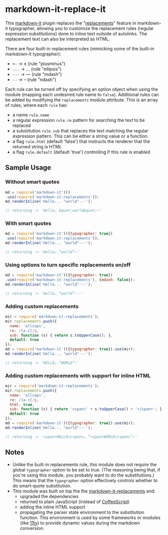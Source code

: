 # markdown-it-replace-it

This [markdown-it](https://github.com/markdown-it/markdown-it) plugin replaces the
"[replacements](https://github.com/markdown-it/markdown-it/blob/master/lib/rules_core/replacements.js)"
feature in markdown-it typographer, allowing you to customize the replacement rules
(regular expression substitutions) done to inline text outside of autolinks.
The replacement text can also be interpreted as HTML.

There are four built-in replacement rules (mimicking some of the built-in
markdown-it typographer):

* `+-` &rarr; ± (rule "plusminus")
* `...` &rarr; … (rule "ellipsis")
* `---` &rarr; &mdash; (rule "mdash")
* `--` &rarr; &ndash; (rule "ndash")

Each rule can be turned off by specifying an option object when using the
module (mapping each undesired rule name to `false`). Additional rules can be
added by modifying the `replacements` module attribute. This is an array of
rules, where each `rule` has:

* a name `rule.name`
* a regular expression `rule.re` pattern for searching the text to be replaced
* a substitution `rule.sub` that replaces the text matching the regular expression pattern. This can be either a string value or a function.
* a flag `rule.html` (default 'false') that instructs the renderer that the returned string is HTML
* a flag `rule.default` (default 'true') controlling if this rule is enabled

## Sample Usage

### Without smart quotes

```javascript
md = require('markdown-it')()
.use(require('markdown-it-replacements'));
md.renderInline('Hello... "world"---');

// returning -> 'Hello… &quot;world&quot;—'
```

### With smart quotes

```javascript
md = require('markdown-it')({typographer: true})
.use(require('markdown-it-replacements'));
md.renderInline('Hello... "world"---');

// returning -> 'Hello… “world”—'
```

### Using options to turn specific replacements on/off

```javascript
md = require('markdown-it')({typographer: true})
.use(require('markdown-it-replacements'), {mdash: false});
md.renderInline('Hello... "world"---');

// returning -> 'Hello… “world”---'
```

### Adding custom replacements

```javascript
mir = require('markdown-it-replacements');
mir.replacements.push({
  name: 'allcaps',
  re: /[a-z]/g,
  sub: function (s) { return s.toUpperCase(); },
  default: true
});
md = require('markdown-it')({typographer: true}).use(mir);
md.renderInline('Hello... "world"---');

// returning -> 'HELLO… “WORLD”—'
```

### Adding custom replacements with support for inline HTML

```javascript
mir = require('markdown-it-replacements');
mir.replacements.push({
  name: 'allcaps',
  re: /[a-z]/g,
  html: true,
  sub: function (s) { return '<span>' + s.toUpperCase() + '</span>'; },
  default: true
});
md = require('markdown-it')({typographer: true}).use(mir);
md.renderInline('Hello... "world"---');

// returning -> '<span>HELLO</span>… “<span>WORLD</span>”—'
```

## Notes

* Unlike the built-in replacements rule, this module does not require
  the global `typographer` option to be set to true.  (The reasoning being
  that, if you're using this module, you probably want to do the
  substitutions.)  This means that the `typographer` option effectively
  controls whether to do smart-quote substitution.
* This module was built on top the the [markdown-it-replacements](https://github.com/edemaine/markdown-it-replacements) and:
  * upgraded the dependencies
  * returned to plain JavaScript (instead of [CoffeeScript](https://insights.dice.com/2020/02/03/5-programming-languages-you-wont-use-2030/))
  * adding the inline HTML support
  * propagating the parser state environment to the substitution function. This environment is used by some frameworks or modules (like [11ty](https://github.com/11ty/eleventy)) to provide dynamic values during the markdown conversion.

